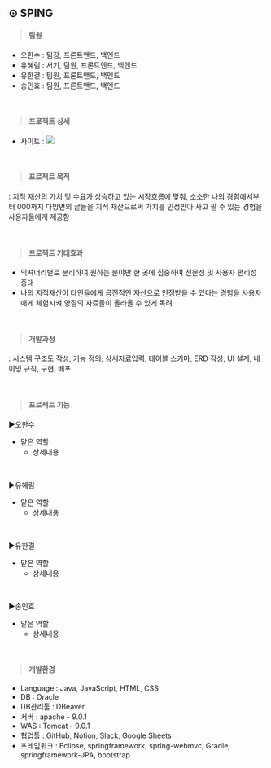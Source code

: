## ⊙ SPING

> #### 팀원
- 오한수 : 팀장, 프론트앤드, 백엔드
- 유혜림 : 서기, 팀원, 프론트앤드, 백엔드
- 유한결 : 팀원, 프론트앤드, 백엔드
- 송인효 : 팀원, 프론트앤드, 백엔드

<br>

> #### 프로젝트 상세
- 사이트 : <a href="https://www.notion.so/SPING-00c183a91e1d40caaefccf309896feaa" target="_blank"><img src="https://img.shields.io/badge/Notion-000000?style=flat-square&logo=Notion&logoColor=white"/></a>

<br>

> #### 프로젝트 목적

: 지적 재산의 가치 및 수요가 상승하고 있는 시장흐름에 맞춰, 소소한 나의 경험에서부터 000까지 다방면의 글들을 지적 재산으로써 가치를 인정받아 사고 팔 수 있는 경험을 사용자들에게 제공함

<br>

> #### 프로젝트 기대효과 
- 딕셔너리별로 분리하여 원하는 분야만 한 곳에 집중하여 전문성 및 사용자 편리성 증대
- 나의 지적재산이 타인들에게 금전적인 자산으로 인정받을 수 있다는 경험을 사용자에게 체험시켜 양질의 자료들이 올라올 수 있게 독려

<br>

> #### 개발과정

: 시스템 구조도 작성, 기능 정의, 상세자료입력, 테이블 스키마, ERD 작성, UI 설계, 네이밍 규칙, 구현, 배포

<br>

> #### 프로젝트 기능   


▶오한수
- 맡은 역할
  - 상세내용

<br>

▶유혜림
- 맡은 역할
  - 상세내용


<br>

▶유한결
- 맡은 역할
  - 상세내용


<br>

▶송인효
- 맡은 역할
  - 상세내용


<br>

> #### 개발환경 
- Language : Java, JavaScript, HTML, CSS<br>
- DB : Oracle<br>
- DB관리툴 : DBeaver <br>
- 서버 : apache - 9.0.1<br>
- WAS : Tomcat - 9.0.1<br>
- 협업툴 : GitHub, Notion, Slack, Google Sheets<br>
- 프레임워크 : Eclipse, springframework, spring-webmvc, Gradle, springframework-JPA, bootstrap 

